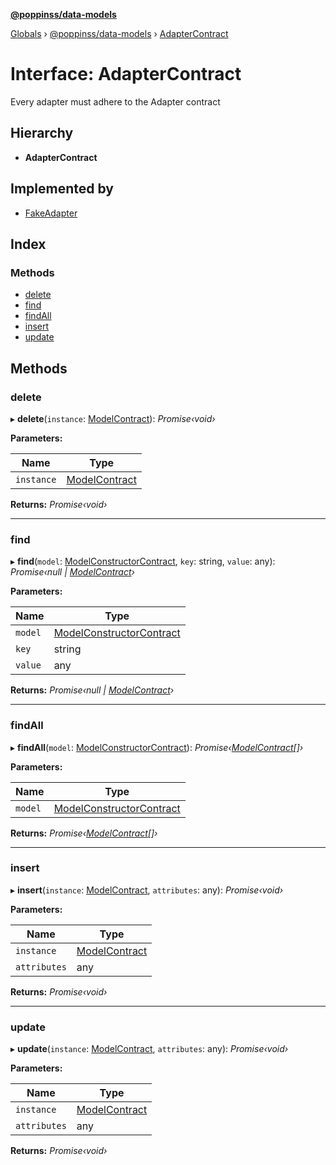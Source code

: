 **[@poppinss/data-models](../README.md)**

[Globals](../README.md) › [@poppinss/data-models](../modules/_poppinss_data_models.md) › [AdapterContract](_poppinss_data_models.adaptercontract.md)

# Interface: AdapterContract

Every adapter must adhere to the Adapter contract

## Hierarchy

* **AdapterContract**

## Implemented by

* [FakeAdapter](../classes/_test_helpers_index_.fakeadapter.md)

## Index

### Methods

* [delete](_poppinss_data_models.adaptercontract.md#delete)
* [find](_poppinss_data_models.adaptercontract.md#find)
* [findAll](_poppinss_data_models.adaptercontract.md#findall)
* [insert](_poppinss_data_models.adaptercontract.md#insert)
* [update](_poppinss_data_models.adaptercontract.md#update)

## Methods

###  delete

▸ **delete**(`instance`: [ModelContract](_poppinss_data_models.modelcontract.md)): *Promise‹void›*

**Parameters:**

Name | Type |
------ | ------ |
`instance` | [ModelContract](_poppinss_data_models.modelcontract.md) |

**Returns:** *Promise‹void›*

___

###  find

▸ **find**(`model`: [ModelConstructorContract](_poppinss_data_models.modelconstructorcontract.md), `key`: string, `value`: any): *Promise‹null | [ModelContract](_poppinss_data_models.modelcontract.md)›*

**Parameters:**

Name | Type |
------ | ------ |
`model` | [ModelConstructorContract](_poppinss_data_models.modelconstructorcontract.md) |
`key` | string |
`value` | any |

**Returns:** *Promise‹null | [ModelContract](_poppinss_data_models.modelcontract.md)›*

___

###  findAll

▸ **findAll**(`model`: [ModelConstructorContract](_poppinss_data_models.modelconstructorcontract.md)): *Promise‹[ModelContract](_poppinss_data_models.modelcontract.md)[]›*

**Parameters:**

Name | Type |
------ | ------ |
`model` | [ModelConstructorContract](_poppinss_data_models.modelconstructorcontract.md) |

**Returns:** *Promise‹[ModelContract](_poppinss_data_models.modelcontract.md)[]›*

___

###  insert

▸ **insert**(`instance`: [ModelContract](_poppinss_data_models.modelcontract.md), `attributes`: any): *Promise‹void›*

**Parameters:**

Name | Type |
------ | ------ |
`instance` | [ModelContract](_poppinss_data_models.modelcontract.md) |
`attributes` | any |

**Returns:** *Promise‹void›*

___

###  update

▸ **update**(`instance`: [ModelContract](_poppinss_data_models.modelcontract.md), `attributes`: any): *Promise‹void›*

**Parameters:**

Name | Type |
------ | ------ |
`instance` | [ModelContract](_poppinss_data_models.modelcontract.md) |
`attributes` | any |

**Returns:** *Promise‹void›*